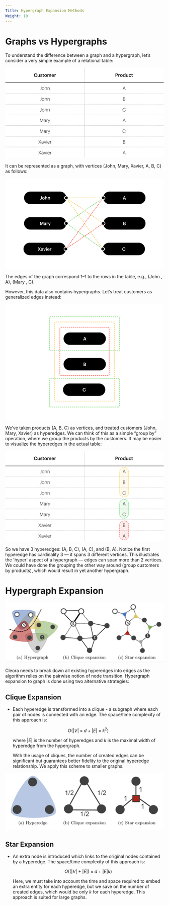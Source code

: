 ```yaml
---
Title: Hypergraph Expansion Methods
Weight: 10
---
```

# Graphs vs Hypergraphs

To understand the difference between a graph and a hypergraph, let’s consider a very simple example of a relational table:

![example of a simple relational table](_static/relational-table.png)

It can be represented as a graph, with vertices (John, Mary, Xavier, A, B, C) as follows:

![example of a graph](_static/scheme-graph-edges-3.png)

The edges of the graph correspond 1–1 to the rows in the table, e.g., (John , A), (Mary , C).

However, this data also contains hypergraphs. Let’s treat customers as generalized edges instead:

![hyperedges](_static/scheme-graph-edges-b-1.png)

We’ve taken products (A, B, C) as vertices, and treated customers (John, Mary, Xavier) as hyperedges. We can think of this as a simple “group by” operation, where we group the products by the customers. It may be easier to visualize the hyperedges in the actual table:

![hypergraph tabel](_static/table2-7.png)

So we have 3 hyperedges: (A, B, C), (A, C), and (B, A). Notice the first hyperedge has cardinality 3 — it spans 3 different vertices. This illustrates the 'hyper' aspect of a hypergraph — edges can span more than 2 vertices. We could have done the grouping the other way around (group customers by products), which would result in yet another hypergraph.

# Hypergraph Expansion

![hypergraph expansion](_static/hypergraph-expansion.png)

Cleora needs to break down all existing hyperedges into edges as the algorithm relies on the pairwise notion of node transition. Hypergraph expansion to graph is done using two alternative strategies:

## Clique Expansion

- Each hyperedge is transformed into a clique - a subgraph where each pair of nodes is connected with an edge. The space/time complexity of this approach is:

  $$ O(|V| \times d + |E| \times k^2) $$

  where |*E*| is the number of hyperedges and *k* is the maximal width of hyperedge from the hypergraph.

  With the usage of cliques, the number of created edges can be significant but guarantees better fidelity to the original hyperedge relationship. We apply this scheme to smaller graphs.

![examples use case of column modifiers](_static/hypergraph-expansion-for-each-hyperedge.png)

## Star Expansion

- An extra node is introduced which links to the original nodes contained by a hyperedge. The space/time complexity of this approach is:

  $$ O((|V|+|E|) \times d + |E|k) $$

  Here, we must take into account the time and space required to embed an extra entity for each hyperedge, but we save on the number of created edges, which would be only *k* for each hyperedge. This approach is suited for large graphs.

